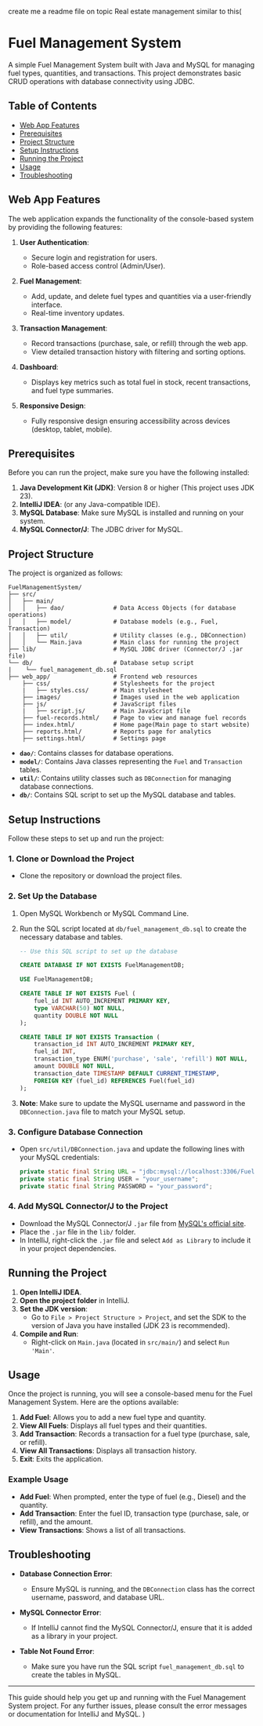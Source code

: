 create me a readme file on topic Real estate management similar  to this(
# Fuel Management System

A simple Fuel Management System built with Java and MySQL for managing fuel types, quantities, and transactions. This project demonstrates basic CRUD operations with database connectivity using JDBC.

## Table of Contents
- [Web App Features](#web-app-features)
- [Prerequisites](#prerequisites)
- [Project Structure](#project-structure)
- [Setup Instructions](#setup-instructions)
- [Running the Project](#running-the-project)
- [Usage](#usage)
- [Troubleshooting](#troubleshooting)

## Web App Features

The web application expands the functionality of the console-based system by providing the following features:

1. **User Authentication**:
   - Secure login and registration for users.
   - Role-based access control (Admin/User).

2. **Fuel Management**:
   - Add, update, and delete fuel types and quantities via a user-friendly interface.
   - Real-time inventory updates.

3. **Transaction Management**:
   - Record transactions (purchase, sale, or refill) through the web app.
   - View detailed transaction history with filtering and sorting options.

4. **Dashboard**:
   - Displays key metrics such as total fuel in stock, recent transactions, and fuel type summaries.

5. **Responsive Design**:
   - Fully responsive design ensuring accessibility across devices (desktop, tablet, mobile).

## Prerequisites

Before you can run the project, make sure you have the following installed:

1. **Java Development Kit (JDK)**: Version 8 or higher (This project uses JDK 23).
2. **IntelliJ IDEA**: (or any Java-compatible IDE).
3. **MySQL Database**: Make sure MySQL is installed and running on your system.
4. **MySQL Connector/J**: The JDBC driver for MySQL.

## Project Structure

The project is organized as follows:

```
FuelManagementSystem/
├── src/
│   ├── main/
│   │   ├── dao/              # Data Access Objects (for database operations)
│   │   ├── model/            # Database models (e.g., Fuel, Transaction)
│   │   ├── util/             # Utility classes (e.g., DBConnection)
│   │   └── Main.java         # Main class for running the project
├── lib/                      # MySQL JDBC driver (Connector/J .jar file)
└── db/                       # Database setup script
|    └── fuel_management_db.sql
├── web_app/                  # Frontend web resources
    ├── css/                  # Stylesheets for the project
    |   ├── styles.css/       # Main stylesheet
    ├── images/               # Images used in the web application
    ├── js/                   # JavaScript files
    |   ├── script.js/        # Main JavaScript file
    ├── fuel-records.html/    # Page to view and manage fuel records
    ├── index.html/           # Home page(Main page to start website)
    ├── reports.html/         # Reports page for analytics
    ├── settings.html/        # Settings page

```

- **`dao/`**: Contains classes for database operations.
- **`model/`**: Contains Java classes representing the `Fuel` and `Transaction` tables.
- **`util/`**: Contains utility classes such as `DBConnection` for managing database connections.
- **`db/`**: Contains SQL script to set up the MySQL database and tables.

## Setup Instructions

Follow these steps to set up and run the project:

### 1. Clone or Download the Project
- Clone the repository or download the project files.

### 2. Set Up the Database

1. Open MySQL Workbench or MySQL Command Line.
2. Run the SQL script located at `db/fuel_management_db.sql` to create the necessary database and tables.

    ```sql
    -- Use this SQL script to set up the database
    
    CREATE DATABASE IF NOT EXISTS FuelManagementDB;

    USE FuelManagementDB;

    CREATE TABLE IF NOT EXISTS Fuel (
        fuel_id INT AUTO_INCREMENT PRIMARY KEY,
        type VARCHAR(50) NOT NULL,
        quantity DOUBLE NOT NULL
    );

    CREATE TABLE IF NOT EXISTS Transaction (
        transaction_id INT AUTO_INCREMENT PRIMARY KEY,
        fuel_id INT,
        transaction_type ENUM('purchase', 'sale', 'refill') NOT NULL,
        amount DOUBLE NOT NULL,
        transaction_date TIMESTAMP DEFAULT CURRENT_TIMESTAMP,
        FOREIGN KEY (fuel_id) REFERENCES Fuel(fuel_id)
    );
    ```

3. **Note**: Make sure to update the MySQL username and password in the `DBConnection.java` file to match your MySQL setup.

### 3. Configure Database Connection

- Open `src/util/DBConnection.java` and update the following lines with your MySQL credentials:

    ```java
    private static final String URL = "jdbc:mysql://localhost:3306/FuelManagementDB";
    private static final String USER = "your_username";
    private static final String PASSWORD = "your_password";
    ```

### 4. Add MySQL Connector/J to the Project

- Download the MySQL Connector/J `.jar` file from [MySQL's official site](https://dev.mysql.com/downloads/connector/j/).
- Place the `.jar` file in the `lib/` folder.
- In IntelliJ, right-click the `.jar` file and select `Add as Library` to include it in your project dependencies.

## Running the Project

1. **Open IntelliJ IDEA**.
2. **Open the project folder** in IntelliJ.
3. **Set the JDK version**:
    - Go to `File > Project Structure > Project`, and set the SDK to the version of Java you have installed (JDK 23 is recommended).
4. **Compile and Run**:
    - Right-click on `Main.java` (located in `src/main/`) and select `Run 'Main'`.

## Usage

Once the project is running, you will see a console-based menu for the Fuel Management System. Here are the options available:

1. **Add Fuel**: Allows you to add a new fuel type and quantity.
2. **View All Fuels**: Displays all fuel types and their quantities.
3. **Add Transaction**: Records a transaction for a fuel type (purchase, sale, or refill).
4. **View All Transactions**: Displays all transaction history.
5. **Exit**: Exits the application.

### Example Usage

- **Add Fuel**: When prompted, enter the type of fuel (e.g., Diesel) and the quantity.
- **Add Transaction**: Enter the fuel ID, transaction type (purchase, sale, or refill), and the amount.
- **View Transactions**: Shows a list of all transactions.

## Troubleshooting

- **Database Connection Error**:
    - Ensure MySQL is running, and the `DBConnection` class has the correct username, password, and database URL.

- **MySQL Connector Error**:
    - If IntelliJ cannot find the MySQL Connector/J, ensure that it is added as a library in your project.

- **Table Not Found Error**:
    - Make sure you have run the SQL script `fuel_management_db.sql` to create the tables in MySQL.

---

This guide should help you get up and running with the Fuel Management System project. For any further issues, please consult the error messages or documentation for IntelliJ and MySQL.
)
